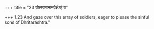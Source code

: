 +++
title = "23 योत्स्यमानानवेक्षेऽहं य"

+++
1.23 And gaze over this array of soldiers, eager to please the sinful
sons of Dhritarashtra."
